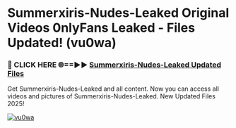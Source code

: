# Summerxiris-Nudes-Leaked Original Videos 0nlyFans Leaked - Files Updated! (vu0wa)

<h3>🔴 CLICK HERE 🌐==►► <a href="https://tinyurl.com/4mcuefdz" rel="nofollow">Summerxiris-Nudes-Leaked Updated Files</a></h3>

Get Summerxiris-Nudes-Leaked and all content. Now you can access all videos and pictures of Summerxiris-Nudes-Leaked. New Updated Files 2025!

[![vu0wa](https://i.imgur.com/StAQSOY.gif)](https://tinyurl.com/4mcuefdz)
